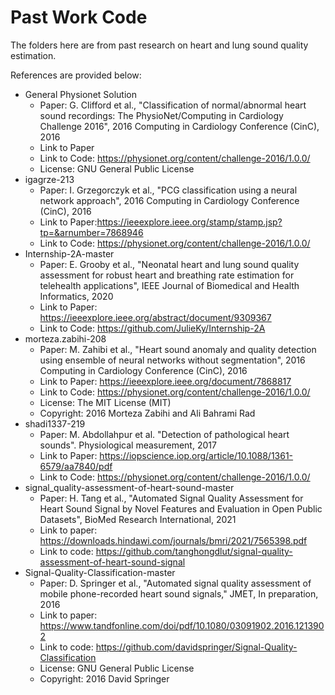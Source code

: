 # Past Work Code
The folders here are from past research on heart and lung sound quality estimation. 

References are provided below: 
- General Physionet Solution
  - Paper: G. Clifford et al., "Classification of normal/abnormal heart sound recordings: The PhysioNet/Computing in Cardiology Challenge 2016", 2016 Computing in Cardiology Conference (CinC), 2016
  - Link to Paper
  - Link to Code: https://physionet.org/content/challenge-2016/1.0.0/
  - License: GNU General Public License
- igagrze-213
  - Paper: I. Grzegorczyk et al., "PCG classification using a neural network approach", 2016 Computing in Cardiology Conference (CinC), 2016
  - Link to Paper:https://ieeexplore.ieee.org/stamp/stamp.jsp?tp=&arnumber=7868946
  - Link to Code: https://physionet.org/content/challenge-2016/1.0.0/
- Internship-2A-master
  - Paper: E. Grooby et al., "Neonatal heart and lung sound quality assessment for robust heart and breathing rate estimation for telehealth applications", IEEE Journal of Biomedical and Health Informatics, 2020
  - Link to Paper: https://ieeexplore.ieee.org/abstract/document/9309367
  - Link to Code: https://github.com/JulieKy/Internship-2A
- morteza.zabihi-208
  - Paper: M. Zahibi et al., "Heart sound anomaly and quality detection using ensemble of neural networks without segmentation", 2016 Computing in Cardiology Conference (CinC), 2016
  - Link to Paper: https://ieeexplore.ieee.org/document/7868817
  - Link to Code: https://physionet.org/content/challenge-2016/1.0.0/
  - License: The MIT License (MIT)
  - Copyright: 2016 Morteza Zabihi and Ali Bahrami Rad 
- shadi1337-219
  - Paper: M. Abdollahpur et al. "Detection of pathological heart sounds". Physiological measurement, 2017
  - Link to Paper: https://iopscience.iop.org/article/10.1088/1361-6579/aa7840/pdf
  - Link to Code: https://physionet.org/content/challenge-2016/1.0.0/
- signal_quality-assessment-of-heart-sound-master
  - Paper: H. Tang et al., "Automated Signal Quality Assessment for Heart Sound Signal by Novel Features and Evaluation in Open Public Datasets", BioMed Research International, 2021 
  - Link to paper: https://downloads.hindawi.com/journals/bmri/2021/7565398.pdf
  - Link to code: https://github.com/tanghongdlut/signal-quality-assessment-of-heart-sound-signal
- Signal-Quality-Classification-master
  - Paper: D. Springer et al., "Automated signal quality assessment of mobile phone-recorded heart sound signals," JMET, In preparation, 2016
  - Link to paper: https://www.tandfonline.com/doi/pdf/10.1080/03091902.2016.1213902
  - Link to code: https://github.com/davidspringer/Signal-Quality-Classification
  - License: GNU General Public License
  - Copyright: 2016  David Springer

